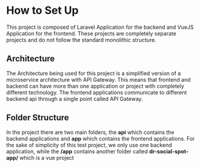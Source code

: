 
# How to Set Up

This project is composed of Laravel Application for the backend and VueJS Application for the frontend. These projects are completely separate projects and do not follow the standard monolithic structure.

## Architecture
The Architecture being used for this project is a simplified version of a microservice architecture with API Gateway. This means that frontend and backend can have more than one application or project with completely different technology. The frontend applications communicate to different backend api through a single point called API Gateway.

## Folder Structure
In the project there are two main folders, the **api** which contains the backend applications and **app** which contains the frontend applications. For the sake of simplicity of this test project, we only use one backend application, while the **/app** contains another folder called **dr-social-spot-app/** which is a vue project


